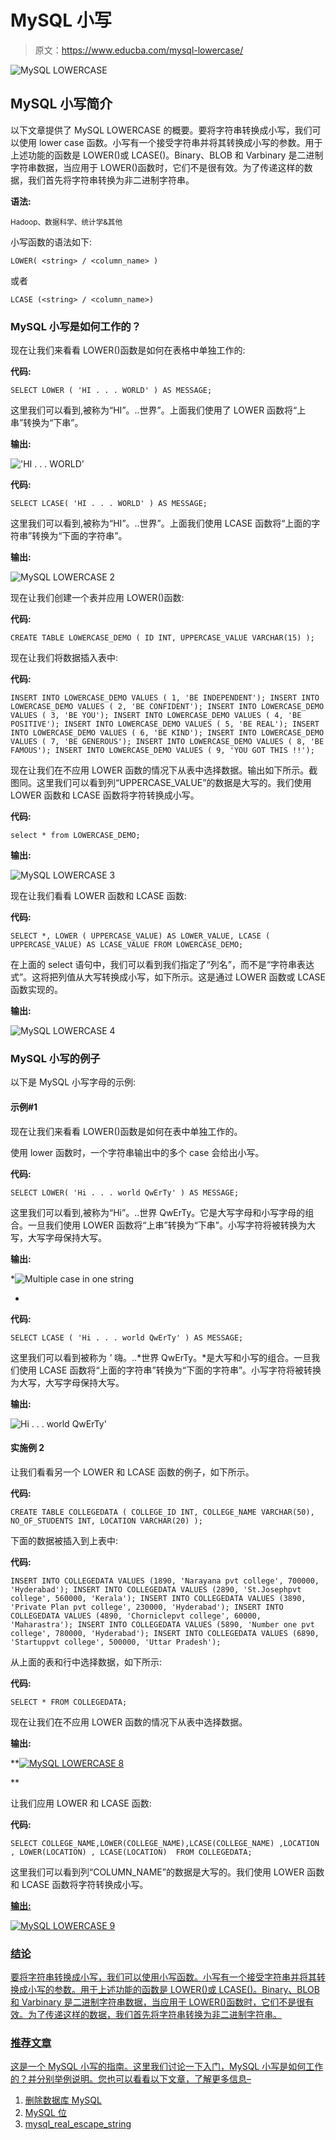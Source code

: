 # MySQL 小写

> 原文：<https://www.educba.com/mysql-lowercase/>

![MySQL LOWERCASE](img/f78a0a350b9448ba45765928e814771b.png)



## MySQL 小写简介

以下文章提供了 MySQL LOWERCASE 的概要。要将字符串转换成小写，我们可以使用 lower case 函数。小写有一个接受字符串并将其转换成小写的参数。用于上述功能的函数是 LOWER()或 LCASE()。Binary、BLOB 和 Varbinary 是二进制字符串数据，当应用于 LOWER()函数时，它们不是很有效。为了传递这样的数据，我们首先将字符串转换为非二进制字符串。

**语法:**

<small>Hadoop、数据科学、统计学&其他</small>

小写函数的语法如下:

`LOWER( <string> / <column_name> )`

或者

`LCASE (<string> / <column_name>)`

### MySQL 小写是如何工作的？

现在让我们来看看 LOWER()函数是如何在表格中单独工作的:

**代码:**

`SELECT LOWER ( 'HI . . . WORLD' ) AS MESSAGE;`

这里我们可以看到,<string>被称为“HI”。..世界”。上面我们使用了 LOWER 函数将“上串”转换为“下串”。</string>

**输出:**

!['HI . . . WORLD'](img/0a932aa70fb82b94b181bc78ab615181.png)



**代码:**

`SELECT LCASE( 'HI . . . WORLD' ) AS MESSAGE;`

这里我们可以看到,<string>被称为“HI”。..世界”。上面我们使用 LCASE 函数将“上面的字符串”转换为“下面的字符串”。</string>

**输出:**

![MySQL LOWERCASE 2](img/7e74c06b5e175e13efb6588746e69a2e.png)



现在让我们创建一个表并应用 LOWER()函数:

**代码:**

`CREATE TABLE LOWERCASE_DEMO (
ID INT,
UPPERCASE_VALUE VARCHAR(15)
);`

现在让我们将数据插入表中:

**代码:**

`INSERT INTO LOWERCASE_DEMO VALUES ( 1, 'BE INDEPENDENT');
INSERT INTO LOWERCASE_DEMO VALUES ( 2, 'BE CONFIDENT');
INSERT INTO LOWERCASE_DEMO VALUES ( 3, 'BE YOU');
INSERT INTO LOWERCASE_DEMO VALUES ( 4, 'BE POSITIVE');
INSERT INTO LOWERCASE_DEMO VALUES ( 5, 'BE REAL');
INSERT INTO LOWERCASE_DEMO VALUES ( 6, 'BE KIND');
INSERT INTO LOWERCASE_DEMO VALUES ( 7, 'BE GENEROUS');
INSERT INTO LOWERCASE_DEMO VALUES ( 8, 'BE FAMOUS');
INSERT INTO LOWERCASE_DEMO VALUES ( 9, 'YOU GOT THIS !!');`

现在让我们在不应用 LOWER 函数的情况下从表中选择数据。输出如下所示。截图同。这里我们可以看到列“UPPERCASE_VALUE”的数据是大写的。我们使用 LOWER 函数和 LCASE 函数将字符转换成小写。

**代码:**

`select * from LOWERCASE_DEMO;`

**输出:**

![MySQL LOWERCASE 3](img/cdb52d9e4bc5170e8e570152d0d91ae2.png)



现在让我们看看 LOWER 函数和 LCASE 函数:

**代码:**

`SELECT *, LOWER ( UPPERCASE_VALUE) AS LOWER_VALUE,
LCASE ( UPPERCASE_VALUE) AS LCASE_VALUE FROM LOWERCASE_DEMO;`

在上面的 select 语句中，我们可以看到我们指定了“列名”，而不是“字符串表达式”。这将把列值从大写转换成小写，如下所示。这是通过 LOWER 函数或 LCASE 函数实现的。

**输出:**

![MySQL LOWERCASE 4](img/1630cdcf9d21642dfda2f14e82b2e798.png)



### MySQL 小写的例子

以下是 MySQL 小写字母的示例:

#### 示例#1

现在让我们来看看 LOWER()函数是如何在表中单独工作的。

使用 lower 函数时，一个字符串输出中的多个 case 会给出小写。

**代码:**

`SELECT LOWER( 'Hi . . . world QwErTy' ) AS MESSAGE;`

这里我们可以看到,<string>被称为“Hi”。..世界 QwErTy。它是大写字母和小写字母的组合。一旦我们使用 LOWER 函数将“上串”转换为“下串”。小写字符将被转换为大写，大写字母保持大写。</string>

**输出:**

*![Multiple case in one string](img/026610faf4b2e71f7f1603691f8a7c4b.png)

* 

**代码:**

`SELECT LCASE ( 'Hi . . . world QwErTy' ) AS MESSAGE;`

这里我们可以看到<string>被称为 *'* 嗨。..*世界 QwErTy。*是大写和小写的组合。一旦我们使用 LCASE 函数将“上面的字符串”转换为“下面的字符串”。小写字符将被转换为大写，大写字母保持大写。</string>

**输出:**

![Hi . . . world QwErTy'](img/59249050ca25b889381407bfd27b0dd5.png)



#### 实施例 2

让我们看看另一个 LOWER 和 LCASE 函数的例子，如下所示。

**代码:**

`CREATE TABLE COLLEGEDATA
(
COLLEGE_ID INT,
COLLEGE_NAME VARCHAR(50),
NO_OF_STUDENTS INT,
LOCATION VARCHAR(20)
);`

下面的数据被插入到上表中:

**代码:**

`INSERT INTO COLLEGEDATA VALUES (1890, 'Narayana pvt college', 700000, 'Hyderabad');
INSERT INTO COLLEGEDATA VALUES (2890, 'St.Josephpvt college', 560000, 'Kerala');
INSERT INTO COLLEGEDATA VALUES (3890, 'Private Plan pvt college', 230000, 'Hyderabad');
INSERT INTO COLLEGEDATA VALUES (4890, 'Chorniclepvt college', 60000, 'Maharastra');
INSERT INTO COLLEGEDATA VALUES (5890, 'Number one pvt college', 780000, 'Hyderabad');
INSERT INTO COLLEGEDATA VALUES (6890, 'Startuppvt college', 500000, 'Uttar Pradesh');`

从上面的表和行中选择数据，如下所示:

**代码:**

`SELECT * FROM COLLEGEDATA;`

现在让我们在不应用 LOWER 函数的情况下从表中选择数据。

**输出:**

**<u>![MySQL LOWERCASE 8](img/75248d9d39179f84669846b85ae2e02c.png)

</u>** 

让我们应用 LOWER 和 LCASE 函数:

**代码:**

`SELECT COLLEGE_NAME,LOWER(COLLEGE_NAME),LCASE(COLLEGE_NAME)
,LOCATION , LOWER(LOCATION) , LCASE(LOCATION)  FROM COLLEGEDATA;`

这里我们可以看到列“COLUMN_NAME”的数据是大写的。我们使用 LOWER 函数和 LCASE 函数将字符转换成小写。

 <u>**输出:**

![MySQL LOWERCASE 9](img/a7638f114627822942e779cbb99d6deb.png)



### 结论

要将字符串转换成小写，我们可以使用小写函数。小写有一个接受字符串并将其转换成小写的参数。用于上述功能的函数是 LOWER()或 LCASE()。Binary、BLOB 和 Varbinary 是二进制字符串数据，当应用于 LOWER()函数时，它们不是很有效。为了传递这样的数据，我们首先将字符串转换为非二进制字符串。

### 推荐文章

这是一个 MySQL 小写的指南。这里我们讨论一下入门，MySQL 小写是如何工作的？并分别举例说明。您也可以看看以下文章，了解更多信息–

1.  [删除数据库 MySQL](https://www.educba.com/delete-database-mysql/)
2.  [MySQL 位](https://www.educba.com/mysql-bit/)
3.  [mysql_real_escape_string](https://www.educba.com/mysql_real_escape_string/)





</u>